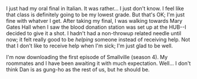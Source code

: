 <p>I just had my oral final in Italian.  It was rather... I just don't know.  I feel like that class is definitely going to be my lowest grade.  But that's OK; I'm just fine with whatver I get.  After taking my final, I was walking towards Mary Gates Hall when I saw the blood donation station was set up at the HUB--I decided to give it a shot.  I hadn't had a non-throwup related needle until now; it felt really good to be <i>helping</i> someone instead of receiving help.  Not that I don't like to receive help when I'm sick; I'm just glad to be well.</p>
<p>I'm now downloading the first episode of Smallville (season 4).  My roommates and I have been awaiting it with much expectation.  Well... I don't think Dan is as gung-ho as the rest of us, but he should be.</p>